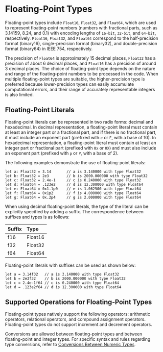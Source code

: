 # Floating-Point Types

Floating-point types include `Float16`, `Float32`, and `Float64`, which are used to represent floating-point numbers (numbers with fractional parts, such as 3.14159, 8.24, and 0.1) with encoding lengths of `16-bit`, `32-bit`, and `64-bit`, respectively. `Float16`, `Float32`, and `Float64` correspond to the half-precision format (binary16), single-precision format (binary32), and double-precision format (binary64) in IEEE 754, respectively.

The precision of `Float64` is approximately 15 decimal places, `Float32` has a precision of about 6 decimal places, and `Float16` has a precision of around 3 decimal places. The choice of floating-point type depends on the nature and range of the floating-point numbers to be processed in the code. When multiple floating-point types are suitable, the higher-precision type is preferred because lower-precision types can easily accumulate computational errors, and their range of accurately representable integers is also limited.

## Floating-Point Literals

Floating-point literals can be represented in two radix forms: decimal and hexadecimal. In decimal representation, a floating-point literal must contain at least an integer part or a fractional part, and if there is no fractional part, it must include an exponent part (prefixed with `e` or `E`, with a base of 10). In hexadecimal representation, a floating-point literal must contain at least an integer part or fractional part (prefixed with `0x` or `0X`) and must also include an exponent part (prefixed with `p` or `P`, with a base of 2).

The following examples demonstrate the use of floating-point literals:

<!-- compile -->

```cangjie
let a: Float32 = 3.14       // a is 3.140000 with type Float32
let b: Float32 = 2e3        // b is 2000.000000 with type Float32
let c: Float32 = 2.4e-1     // c is 0.240000 with type Float32
let d: Float64 = .123e2     // d is 12.300000 with type Float64
let e: Float64 = 0x1.1p0    // e is 1.062500 with type Float64
let f: Float64 = 0x1p2      // f is 4.000000 with type Float64
let g: Float64 = 0x.2p4     // g is 2.000000 with type Float64
```

When using decimal floating-point literals, the type of the literal can be explicitly specified by adding a suffix. The correspondence between suffixes and types is as follows:

| Suffix | Type    |
| :---- | :------ |
| f16   | Float16 |
| f32   | Float32 |
| f64   | Float64 |

Floating-point literals with suffixes can be used as shown below:

<!-- compile -->

```cangjie
let a = 3.14f32   // a is 3.140000 with type Float32
let b = 2e3f32    // b is 2000.000000 with type Float32
let c = 2.4e-1f64 // c is 0.240000 with type Float64
let d = .123e2f64 // d is 12.300000 with type Float64
```

## Supported Operations for Floating-Point Types

Floating-point types natively support the following operators: arithmetic operators, relational operators, and compound assignment operators. Floating-point types do not support increment and decrement operators.

Conversions are allowed between floating-point types and between floating-point and integer types. For specific syntax and rules regarding type conversions, refer to [Conversions Between Numeric Types](../class_and_interface/typecast.md#conversions-between-numeric-types).